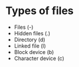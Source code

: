 # Types of files

- Files (-)
- Hidden files (.)
- Directory (d)
- Linked file (l)
- Block device (b)
- Character device (c) 